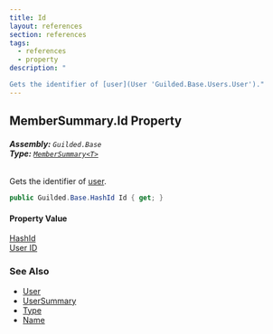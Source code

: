 ```yaml
---
title: Id
layout: references
section: references
tags:
  - references
  - property
description: "

Gets the identifier of [user](User 'Guilded.Base.Users.User')."
---
```


## MemberSummary<T>.Id Property
###### **Assembly:** `Guilded.Base`<br/>**Type:** [`MemberSummary<T>`](MemberSummary_T_ 'Guilded.Base.Servers.MemberSummary<T>')

Gets the identifier of [user](User 'Guilded.Base.Users.User').

```csharp
public Guilded.Base.HashId Id { get; }
```

#### Property Value
[HashId](HashId 'Guilded.Base.HashId')  
[User ID](UserSummary.Id 'Guilded.Base.Users.UserSummary.Id')

### See Also
- [User](User 'Guilded.Base.Users.User')
- [UserSummary](UserSummary 'Guilded.Base.Users.UserSummary')
- [Type](UserSummary.Type 'Guilded.Base.Users.UserSummary.Type')
- [Name](UserSummary.Name 'Guilded.Base.Users.UserSummary.Name')